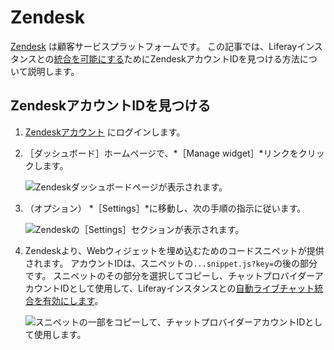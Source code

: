# Zendesk

[Zendesk](https://www.zendesk.com/) は顧客サービスプラットフォームです。 この記事では、Liferayインスタンスとの[統合を可能にする](../enabling-automated-live-chat-systems.md)ためにZendeskアカウントIDを見つける方法について説明します。

## ZendeskアカウントIDを見つける

1. [Zendeskアカウント](https://www.zendesk.com/login/#login) にログインします。

1. ［ダッシュボード］ホームページで、*［Manage widget］*リンクをクリックします。

    ![Zendeskダッシュボードページが表示されます。](./zendesk/images/01.png)

1. （オプション） *［Settings］*に移動し、次の手順の指示に従います。

    ![Zendeskの［Settings］セクションが表示されます。](./zendesk/images/02.png)

1. Zendeskより、Webウィジェットを埋め込むためのコードスニペットが提供されます。 アカウントIDは、スニペットの`...snippet.js?key=`の後の部分です。 スニペットのその部分を選択してコピーし、チャットプロバイダーアカウントIDとして使用して、Liferayインスタンスとの[自動ライブチャット統合を有効にします](../enabling-automated-live-chat-systems.md)。

   ![スニペットの一部をコピーして、チャットプロバイダーアカウントIDとして使用します。](./zendesk/images/03.png)